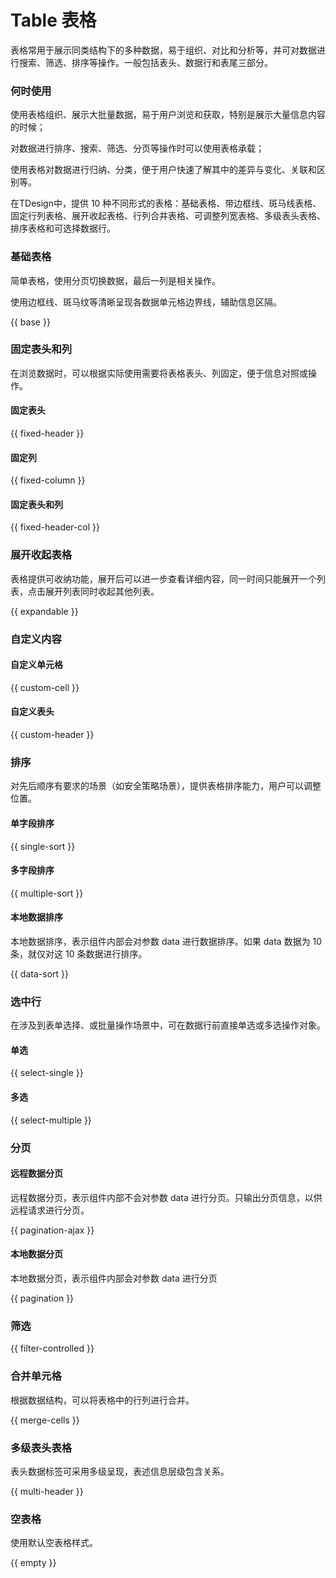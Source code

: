 # Table 表格

表格常用于展示同类结构下的多种数据，易于组织、对比和分析等，并可对数据进行搜索、筛选、排序等操作。一般包括表头、数据行和表尾三部分。

### 何时使用

使用表格组织、展示大批量数据，易于用户浏览和获取，特别是展示大量信息内容的时候；

对数据进行排序、搜索、筛选、分页等操作时可以使用表格承载；

使用表格对数据进行归纳、分类，便于用户快速了解其中的差异与变化、关联和区别等。

在TDesign中，提供 10 种不同形式的表格：基础表格、带边框线、斑马线表格、固定行列表格、展开收起表格、行列合并表格、可调整列宽表格、多级表头表格、排序表格和可选择数据行。


### 基础表格

简单表格，使用分页切换数据，最后一列是相关操作。

使用边框线、斑马纹等清晰呈现各数据单元格边界线，辅助信息区隔。

{{ base }}

### 固定表头和列


在浏览数据时，可以根据实际使用需要将表格表头、列固定，便于信息对照或操作。

#### 固定表头

{{ fixed-header }}

#### 固定列

{{ fixed-column }}

#### 固定表头和列

{{ fixed-header-col }}

### 展开收起表格

表格提供可收纳功能，展开后可以进一步查看详细内容，同一时间只能展开一个列表，点击展开列表同时收起其他列表。

{{ expandable }}

### 自定义内容

#### 自定义单元格

{{ custom-cell }}

#### 自定义表头

{{ custom-header }}

### 排序

对先后顺序有要求的场景（如安全策略场景），提供表格排序能力，用户可以调整位置。

#### 单字段排序

{{ single-sort }}

#### 多字段排序

{{ multiple-sort }}

#### 本地数据排序

本地数据排序，表示组件内部会对参数 data 进行数据排序。如果 data 数据为 10 条，就仅对这 10 条数据进行排序。

{{ data-sort }}

### 选中行

在涉及到表单选择、或批量操作场景中，可在数据行前直接单选或多选操作对象。

#### 单选

{{ select-single }}

#### 多选

{{ select-multiple }}
### 分页

#### 远程数据分页

远程数据分页，表示组件内部不会对参数 data 进行分页。只输出分页信息，以供远程请求进行分页。

{{ pagination-ajax }}
#### 本地数据分页

本地数据分页，表示组件内部会对参数 data 进行分页

{{ pagination }}

### 筛选

{{ filter-controlled }}

### 合并单元格

根据数据结构，可以将表格中的行列进行合并。

{{ merge-cells }}


### 多级表头表格

表头数据标签可采用多级呈现，表述信息层级包含关系。

{{ multi-header }}

### 空表格

使用默认空表格样式。

{{ empty }}
